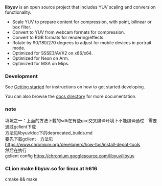 **libyuv** is an open source project that includes YUV scaling and conversion functionality.

* Scale YUV to prepare content for compression, with point, bilinear or box filter.
* Convert to YUV from webcam formats for compression.
* Convert to RGB formats for rendering/effects.
* Rotate by 90/180/270 degrees to adjust for mobile devices in portrait mode.
* Optimized for SSSE3/AVX2 on x86/x64.
* Optimized for Neon on Arm.
* Optimized for MSA on Mips.

### Development

See [Getting started][1] for instructions on how to get started developing.

You can also browse the [docs directory][2] for more documentation.

[1]: ./docs/getting_started.md
[2]: ./docs/

### note

填坑之一：上面的方法下载的sdk在有些gcc交叉编译环境下不能编译通过　需要通过gclient下载   
方法见libyuv/doc下的deprecated_builds.md     
要先下载gclient　方法见     
https://www.chromium.org/developers/how-tos/install-depot-tools     
然后在执行       
gclient config https://chromium.googlesource.com/libyuv/libyuv

### CLion make libyuv.so for linux at h616 
cmake && make 
